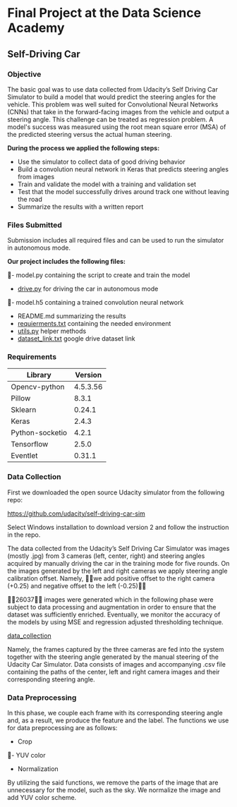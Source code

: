 # Final Project at the Data Science Academy
## Self-Driving Car

### Objective
The basic goal was to use data collected from Udacity’s Self Driving Car Simulator to build a model that would predict the steering angles for the vehicle. This problem was well suited for Convolutional Neural Networks (CNNs) that take in the forward-facing images from the vehicle and output a steering angle. This challenge can be treated as regression problem. A model's success was measured using the root mean square error (MSA) of the predicted steering versus the actual human steering.

**During the process we applied the following steps:**
-	Use the simulator to collect data of good driving behavior
-	Build a convolution neural network in Keras that predicts steering angles from images
-	Train and validate the model with a training and validation set
-	Test that the model successfully drives around track one without leaving the road
-	Summarize the results with a written report

### Files Submitted
Submission includes all required files and can be used to run the simulator in autonomous mode.

**Our project includes the following files:**

🔴-	model.py containing the script to create and train the model
-	[drive.py](https://github.com/marija-kara/Self_driving_car/blob/main/drive.py) for driving the car in autonomous mode

🔴-	model.h5 containing a trained convolution neural network
-	README.md summarizing the results
-	[requierments.txt](https://github.com/marija-kara/Self_driving_car/blob/main/requirements.txt) containing the needed environment
-	[utils.py](https://github.com/marija-kara/Self_driving_car/blob/main/utils.py) helper methods
-	[dataset_link.txt](https://github.com/marija-kara/Self_driving_car/blob/main/dataset_link.txt) google drive dataset link

### Requirements
| Library | Version |
|---|---|
| Opencv-python |	4.5.3.56 |
| Pillow |	8.3.1 |
| Sklearn |	0.24.1 |
| Keras |	2.4.3 |
| Python-socketio |	4.2.1 |
| Tensorflow |	2.5.0 |
| Eventlet |	0.31.1 |

### Data Collection

First we downloaded the open source Udacity simulator from the following repo:

https://github.com/udacity/self-driving-car-sim

Select Windows installation to download version 2 and follow the instruction in the repo.

The data collected from the Udacity’s Self Driving Car Simulator was images (mostly .jpg) from 3 cameras (left, center, right) and steering angles acquired by manually driving the car in the training mode for five rounds. On the images generated by the left and right cameras we apply steering angle calibration offset. Namely, 🔴🔴we add positive offset to the right camera (+0.25) and negative offset to the left (-0.25)🔴🔴

🔴🔴26037🔴🔴 images were generated which in the following phase were subject to data processing and augmentation in order to ensure that the dataset was sufficiently enriched. Eventually, we monitor the accuracy of the models by using MSE and regression adjusted thresholding technique.

[data_collection](https://drive.google.com/file/d/1Gs8qbosLs8GZ5ikUdL8DmNxkhhctrJpL/view?usp=sharing/data_collection.png)

Namely, the frames captured by the three cameras are fed into the system together with the steering angle generated by the manual steering of the Udacity Car Simulator. Data consists of images and accompanying .csv file containing the paths of the center, left and right camera images and their corresponding steering angle.  

### Data Preprocessing

In this phase, we couple each frame with its corresponding steering angle and, as a result, we produce the feature and the label. 
The functions we use for data preprocessing are as follows:
- Crop

🔴- YUV color
- Normalization

By utilizing the said functions, we remove the parts of the image that are unnecessary for the model, such as the sky. We normalize the image and add YUV color scheme. 

